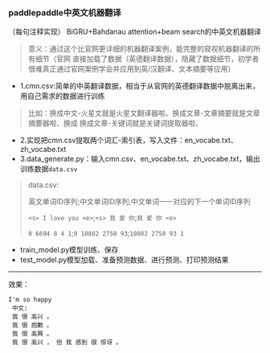 ### paddlepaddle中英文机器翻译
（每句注释实现）
BiGRU+Bahdanau attention+beam search的中英文机器翻译
> 意义：通过这个比官网更详细的机器翻译案例，能完整的窥视机器翻译的所有细节（官网
> 直接加载了数据（英德翻译数据），隐藏了数据细节，初学者很难真正通过官网案例学会并应用到英/汉翻译、文本摘要等应用）

- 1.cmn.csv:简单的中英翻译数据，相当于从官网的英德翻译数据中脱离出来，用自己需求的数据进行训练
> 比如：换成中文-火星文就是火星文翻译器啦、换成文章-文章摘要就是文章摘要器啦、换成
> 换成文章-关键词就是关键词提取器啦、
- 2.实现把cmn.csv提取两个词汇-索引表，写入文件：en_vocabe.txt、zh_vocabe.txt
- 3.data_generate.py：输入cmn.csv、en_vocabe.txt、zh_vocabe.txt，输出训练数据`data.csv`
>data.csv:
>
> 英文单词ID序列;中文单词ID序列;中文单词一一对应的下一个单词ID序列
>
> `<s> I love you <e>`;`<s> 我 爱 你`;`我 爱 你 <e>` 
>
> `0 6694 8 4 1`;`0 10882 2750 93`;`10882 2750 93 1`
- train_model.py模型训练、保存
- test_model.py模型加载、准备预测数据、进行预测、打印预测结果

---

效果：
```
I'm so happy
 中文:
 我 很 高兴 。
 我 很 抱歉 。
 我 很 高興 。
 我 很 高兴 ， 但 我 感到 很 惊讶 。
```